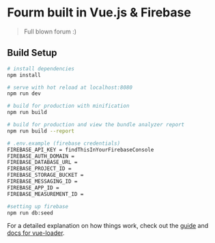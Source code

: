 # Fourm built in Vue.js & Firebase

> Full blown forum :)

## Build Setup

``` bash
# install dependencies
npm install

# serve with hot reload at localhost:8080
npm run dev

# build for production with minification
npm run build

# build for production and view the bundle analyzer report
npm run build --report

# .env.example (firebase credentials)
FIREBASE_API_KEY = findThisInYourFirebaseConsole
FIREBASE_AUTH_DOMAIN = 
FIREBASE_DATABASE_URL = 
FIREBASE_PROJECT_ID = 
FIREBASE_STORAGE_BUCKET = 
FIREBASE_MESSAGING_ID = 
FIREBASE_APP_ID = 
FIREBASE_MEASUREMENT_ID = 

#setting up firebase
npm run db:seed
```

For a detailed explanation on how things work, check out the [guide](http://vuejs-templates.github.io/webpack/) and [docs for vue-loader](http://vuejs.github.io/vue-loader).
